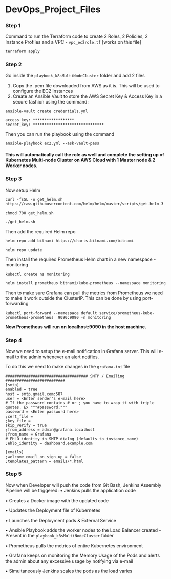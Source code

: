 # DevOps_Project_Files

### **Step 1**

Command to run the Terraform code to create 2 Roles, 2 Policies, 2 Instance Profiles and a VPC  -  ```vpc_ec2role.tf``` [works on this file]
```
terraform apply
```

### **Step 2**

Go inside the ```playbook_k8sMultiNodeCluster``` folder and add 2 files
1. Copy the .pem file downloaded from AWS as it is. This will be used to configure the EC2 Instances
2. Create an Ansible Vault to store the AWS Secret Key & Access Key in a secure fashion using the command:
```
ansible-vault create credentials.yml

access_key: ******************
secret_key: *******************************
```
Then you can run the playbook using the command 
```
ansible-playbook ec2.yml --ask-vault-pass
```
#### This will automatically call the role as well and complete the setting up of Kubernetes Multi-node Cluster on AWS Cloud with 1 Master node & 2 Worker nodes.

### **Step 3**

Now setup Helm
```
curl -fsSL -o get_helm.sh https://raw.githubusercontent.com/helm/helm/master/scripts/get-helm-3

chmod 700 get_helm.sh

./get_helm.sh
```
Then add the required Helm repo
```
helm repo add bitnami https://charts.bitnami.com/bitnami

helm repo update
```
Then install the required Prometheus Helm chart in a new namespace - monitoring
```
kubectl create ns monitoring

helm install prometheus bitnami/kube-prometheus --namespace monitoring
```
Then to make sure Grafana can pull the metrics from Prometheus we need to make it work outside the ClusterIP. This can be done by using port-forwarding
```
kubectl port-forward --namespace default service/prometheus-kube-prometheus-prometheus  9090:9090 -n monitoring
```
**Now Prometheus will run on localhost:9090 in the host machine.**

### **Step 4**

Now we need to setup the e-mail notification in Grafana server. This will e-mail to the admin whenever an alert notifies.

To do this we need to make changes in the ```grafana.ini``` file

```
#################################### SMTP / Emailing ##########################
[smtp]
enabled = true
host = smtp.gmail.com:587
user = <Enter sender's e-mail here>
# If the password contains # or ; you have to wrap it with triple quotes. Ex """#password;"""
password = <Enter password here>
;cert_file =
;key_file =
skip_verify = true
;from_address = admin@grafana.localhost
;from_name = Grafana
# EHLO identity in SMTP dialog (defaults to instance_name)
;ehlo_identity = dashboard.example.com

[emails]
;welcome_email_on_sign_up = false
;templates_pattern = emails/*.html
```

### **Step 5**

Now when Developer will push the code from Git Bash, Jenkins Assembly Pipeline will be triggered:
•	Jenkins pulls the application code

•	Creates a Docker image with the updated code

•	Updates the Deployment file of Kubernetes 

•	Launches the Deployment pods & External Service

•	Ansible Playbook adds the worker nodes to the Load Balancer created - Present in the ```playbook_k8sMultiNodeCluster``` folder

•	Prometheus pulls the metrics of entire Kubernetes environment

•	Grafana keeps on monitoring the Memory Usage of the Pods and alerts the admin about any excessive usage by notifying via e-mail

•	Simultaneously Jenkins scales the pods as the load varies


